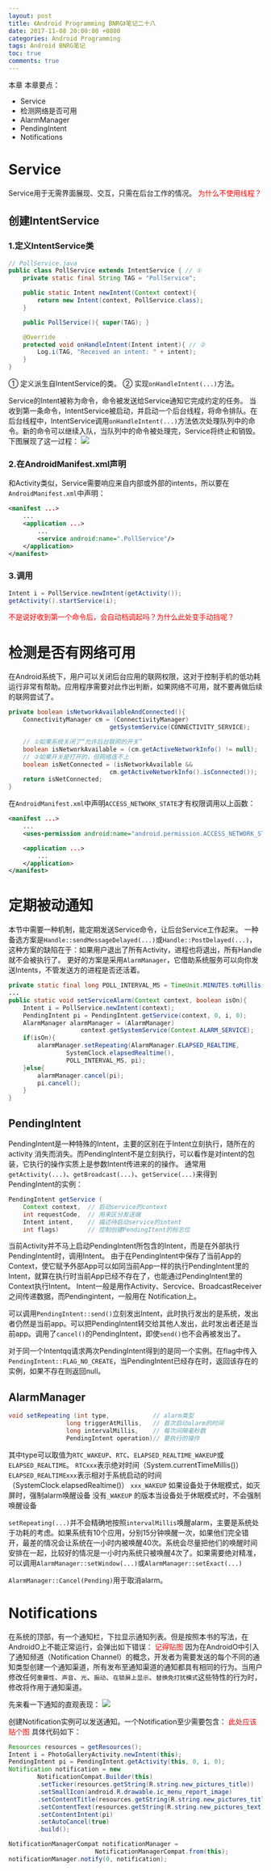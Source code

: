 ```yaml
---
layout: post
title: 《Android Programming BNRG》笔记二十八
date: 2017-11-08 20:00:00 +0800
categories: Android Programming
tags: Android BNRG笔记
toc: true
comments: true
---
```

本章
本章要点：
- Service
- 检测网络是否可用
- AlarmManager
- PendingIntent
- Notifications
<!-- more -->

# Service
Service用于无需界面展现、交互，只需在后台工作的情况。
<font color=red>为什么不使用线程？</font>

## 创建IntentService
### 1.定义IntentService类
``` java
// PollService.java
public class PollService extends IntentService { // ①
    private static final String TAG = "PollService";

    public static Intent newIntent(Context context){
        return new Intent(context, PollService.class);
    }

    public PollService(){ super(TAG); }

    @Override
    protected void onHandleIntent(Intent intent){ // ②
        Log.i(TAG, "Received an intent: " + intent);
    }
}
```
① 定义派生自IntentService的类。
② 实现`onHandleIntent(...)`方法。

Service的Intent被称为命令，命令被发送给Service通知它完成约定的任务。
当收到第一条命令，IntentService被启动，并启动一个后台线程，将命令排队。在后台线程中，IntentService调用`onHandleIntent(...)`方法依次处理队列中的命令。新的命令可以继续入队，当队列中的命令被处理完，Service将终止和销毁。下图展现了这一过程：
![](1108AndroidProgrammingBNRG28/img01.png)

### 2.在AndroidManifest.xml声明
和Activity类似，Service需要响应来自内部或外部的intents，所以要在`AndroidManifest.xml`中声明：
``` xml
<manifest ...>
    ...
    <application ...>
        ...
        <service android:name=".PollService"/>
    </application>
</manifest>
```

### 3.调用
``` java
Intent i = PollService.newIntent(getActivity());
getActivity().startService(i);
```
<font color=red>不是说好收到第一个命令后，会自动档调起吗？为什么此处变手动挡呢？</font>

# 检测是否有网络可用
在Android系统下，用户可以关闭后台应用的联网权限，这对于控制手机的低功耗运行非常有帮助。应用程序需要对此作出判断，如果网络不可用，就不要再做后续的联网尝试了。
``` java
private boolean isNetworkAvailableAndConnected(){
    ConnectivityManager cm = (ConnectivityManager)
                            getSystemService(CONNECTIVITY_SERVICE);

    // ①如果系统关闭了“允许后台联网的开关”
    boolean isNetworkAvailable = (cm.getActiveNetworkInfo() != null);
    // ②如果开关是打开的，但网络连不上
    boolean isNetConnected = (isNetworkAvailable &&
                            cm.getActiveNetworkInfo().isConnected());
    return isNetConnected;
}
```

在`AndroidManifest.xml`中声明`ACCESS_NETWORK_STATE`才有权限调用以上函数：
``` xml
<manifest ...>
    ...
    <uses-permission android:name="android.permission.ACCESS_NETWORK_STATE"/>

    <application ...>
        ...
    </application>
</manifest>
```

# 定期被动通知
本节中需要一种机制，能定期发送Service命令，让后台Service工作起来。
一种备选方案是`Handle::sendMessageDelayed(...)`或`Handle::PostDelayed(...)`，这种方案的缺陷在于：如果用户退出了所有Activity，进程也将退出，所有Handle就不会被执行了。
更好的方案是采用`AlarmManager`，它借助系统服务可以向你发送Intents，不管发送方的进程是否还活着。
``` java
private static final long POLL_INTERVAL_MS = TimeUnit.MINUTES.toMillis(1);
...
public static void setServiceAlarm(Context context, boolean isOn){
    Intent i = PollService.newIntent(context);
    PendingIntent pi = PendingIntent.getService(context, 0, i, 0);
    AlarmManager alarmManager = (AlarmManager)
                    context.getSystemService(Context.ALARM_SERVICE);
    if(isOn){
        alarmManager.setRepeating(AlarmManager.ELAPSED_REALTIME,
                SystemClock.elapsedRealtime(),
                POLL_INTERVAL_MS, pi);
    }else{
        alarmManager.cancel(pi);
        pi.cancel();
    }
}
```
## PendingIntent
PendingIntent是一种特殊的Intent，主要的区别在于Intent立刻执行，随所在的activity 消失而消失。而PendingIntent不是立刻执行，可以看作是对intent的包装，它执行的操作实质上是参数Intent传进来的的操作。
通常用`getActivity(...)`、`getBroadcast(...)`、`getService(...)`来得到PendingIntent的实例：
``` java
PendingIntent getService (
    Context context,  // 启动service的context
    int requestCode,  // 用来区分发送端
    Intent intent,    // 描述待启动service的intent
    int flags)        // 控制创建PendingItent的标志位
```
当前Activity并不马上启动PendingIntent所包含的Intent，而是在外部执行PendingIntent时，调用Intent。
由于在PendingIntent中保存了当前App的Context，使它赋予外部App可以如同当前App一样的执行PendingIntent里的 Intent，就算在执行时当前App已经不存在了，也能通过PendingIntent里的Context执行Intent。
Intent一般是用作Activity、Sercvice、BroadcastReceiver之间传递数据，而Pendingintent，一般用在 Notification上。

可以调用`PendingIntent::send()`立刻发出Intent，此时执行发出的是系统，发出者仍然是当前app。可以把PendingIntent转交给其他人发出，此时发出者还是当前app。调用了`cancel()`的PendingIntent，即使`send()`也不会再被发出了。

对于同一个Intentqq请求两次PendingIntent得到的是同一个实例。在flag中传入`PendingIntent::FLAG_NO_CREATE`，当PendingIntent已经存在时，返回该存在的实例，如果不存在则返回null。

## AlarmManager
``` java
void setRepeating (int type,            // alarm类型
                long triggerAtMillis,   // 首次启动alarm的时间
                long intervalMillis,    // 每次间隔毫秒数
                PendingIntent operation)// 要执行的操作
```
其中type可以取值为`RTC_WAKEUP`、`RTC`、`ELAPSED_REALTIME_WAKEUP`或`ELAPSED_REALTIME`。
`RTCxxx`表示绝对时间（System.currentTimeMillis()）
`ELAPSED_REALTIMExxx`表示相对于系统启动的时间（SystemClock.elapsedRealtime()）
`xxx_WAKEUP` 如果设备处于休眠模式，如灭屏时，强制alarm唤醒设备
没有`_WAKEUP` 的版本当设备处于休眠模式时，不会强制唤醒设备

`setRepeating(...)`并不会精确地按照`intervalMillis`唤醒alarm，主要是系统处于功耗的考虑。如果系统有10个应用，分别15分钟唤醒一次，如果他们完全错开，最差的情况会让系统在一小时内被唤醒40次。系统会尽量把他们的唤醒时间安排在一起，比较好的情况是一小时内系统只被唤醒4次了。如果需要绝对精准，可以调用`AlarmManager::setWindow(...)`或`AlarmManager::setExact(...)`

`AlarmManager::Cancel(Pending)`用于取消alarm。

# Notifications
在系统的顶部，有一个通知栏，下拉显示通知列表。但是按照本书的写法，在AndroidO上不能正常运行，会弹出如下错误：
<font color=red>记得贴图</font>
因为在AndroidO中引入了通知频道（Notification Channel）的概念，开发者为需要发送的每个不同的通知类型创建一个通知渠道，所有发布至通知渠道的通知都具有相同的行为。当用户修改任何`重要性`、`声音`、`光`、`振动`、`在锁屏上显示`、`替换免打扰模式`这些特性的行为时，修改将作用于通知渠道。

先来看一下通知的直观表现：
![](1108AndroidProgrammingBNRG28/img02.png)

创建Notification实例可以发送通知。一个Notification至少需要包含：
<font color=red>此处应该贴个图</font>
具体代码如下：
``` java
Resources resources = getResources();
Intent i = PhotoGalleryActivity.newIntent(this);
PendingIntent pi = PendingIntent.getActivity(this, 0, i, 0);
Notification notification = new
        NotificationCompat.Builder(this)
        .setTicker(resources.getString(R.string.new_pictures_title))
        .setSmallIcon(android.R.drawable.ic_menu_report_image)
        .setContentTitle(resources.getString(R.string.new_pictures_title))
        .setContentText(resources.getString(R.string.new_pictures_text))
        .setContentIntent(pi)
        .setAutoCancel(true)
        .build();

NotificationManagerCompat notificationManager =
                        NotificationManagerCompat.from(this);
notificationManager.notify(0, notification);
```